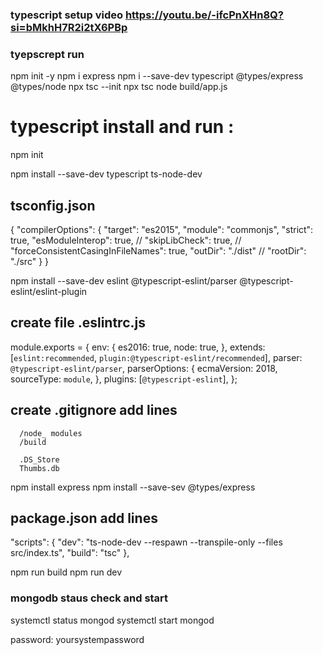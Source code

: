 

### typescript setup video https://youtu.be/-ifcPnXHn8Q?si=bMkhH7R2i2tX6PBp
### tyepscrept run 

npm init -y
npm i express
npm i --save-dev typescript @types/express @types/node
npx tsc --init
npx tsc
node build/app.js


#  typescript install and run :
npm init

npm install --save-dev typescript ts-node-dev

## tsconfig.json
{
  "compilerOptions": {
    "target": "es2015",
    "module": "commonjs",
    "strict": true,
    "esModuleInterop": true,
    // "skipLibCheck": true,
    // "forceConsistentCasingInFileNames": true,
    "outDir": "./dist"
    // "rootDir": "./src"
  }
}


npm install --save-dev eslint @typescript-eslint/parser @typescript-eslint/eslint-plugin

## create file .eslintrc.js

module.exports = {
  env: {
    es2016: true,
    node: true,
  },
  extends: [`eslint:recommended`, `plugin:@typescript-eslint/recommended`],
  parser: `@typescript-eslint/parser`,
  parserOptions: {
    ecmaVersion: 2018,
    sourceType: `module`,
  },
  plugins: [`@typescript-eslint`],
};

## create .gitignore  add lines
      /node_ modules
      /build
   <!-- #  System-files -->
      .DS_Store
      Thumbs.db




npm install express
npm install --save-sev @types/express

## package.json add lines
 "scripts": {
    "dev": "ts-node-dev --respawn --transpile-only --files src/index.ts",
    "build": "tsc"
  },


npm run build
npm run dev


### mongodb staus check and start
systemctl status mongod
systemctl start mongod

password: yoursystempassword






